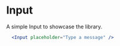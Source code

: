 Input
===

A simple Input to showcase the library.

```jsx
  <Input placeholder="Type a message" />
```

<!-- STORY -->